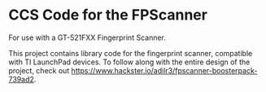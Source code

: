 # CCS Code for the FPScanner
For use with a GT-521FXX Fingerprint Scanner. 

This project contains library code for the fingerprint scanner, compatible with TI LaunchPad devices. To follow along with the entire design of the project, check out https://www.hackster.io/adilr3/fpscanner-boosterpack-739ad2.
